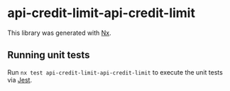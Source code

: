 # api-credit-limit-api-credit-limit

This library was generated with [Nx](https://nx.dev).

## Running unit tests

Run `nx test api-credit-limit-api-credit-limit` to execute the unit tests via [Jest](https://jestjs.io).

